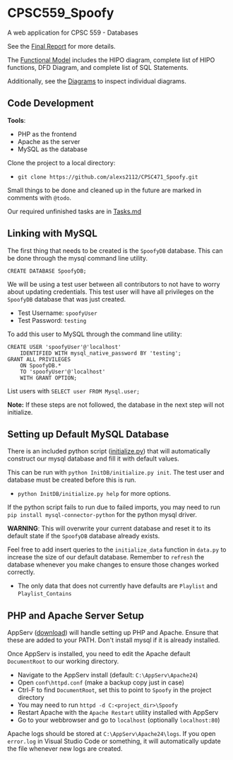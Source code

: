 # CPSC559_Spoofy

A web application for CPSC 559 - Databases

See the [Final Report](Reports/Final_Report.pdf) for more details.

The [Functional Model](Reports/Functional_Model.pdf) includes the HIPO diagram, complete list of HIPO functions, DFD Diagram, and complete list of SQL Statements.

Additionally, see the [Diagrams](Diagrams/Diagrams.md) to inspect individual diagrams.

## Code Development

**Tools**:
 - PHP as the frontend
 - Apache as the server
 - MySQL as the database

Clone the project to a local directory:

 - `git clone https://github.com/alexs2112/CPSC471_Spoofy.git`

Small things to be done and cleaned up in the future are marked in comments with `@todo`. 

Our required unfinished tasks are in [Tasks.md](Tasks.md)

## Linking with MySQL
The first thing that needs to be created is the `SpoofyDB` database. This can be done through the mysql command line utility.
```
CREATE DATABASE SpoofyDB;
```

We will be using a test user between all contributors to not have to worry about updating credentials. This test user will have all privileges on the `SpoofyDB` database that was just created.
 - Test Username: `spoofyUser`
 - Test Password: `testing`

To add this user to MySQL through the command line utility:
```
CREATE USER 'spoofyUser'@'localhost'
    IDENTIFIED WITH mysql_native_password BY 'testing';
GRANT ALL PRIVILEGES 
    ON SpoofyDB.* 
    TO 'spoofyUser'@'localhost' 
    WITH GRANT OPTION;
```
List users with `SELECT user FROM Mysql.user;`

**Note:** If these steps are not followed, the database in the next step will not initialize.

## Setting up Default MySQL Database
There is an included python script ([initialize.py](InitDB/initialize.py)) that will automatically construct our mysql database and fill it with default values.

This can be run with `python InitDB/initialize.py init`. The test user and database must be created before this is run.

 - `python InitDB/initialize.py help` for more options.

If the python script fails to run due to failed imports, you may need to run `pip install mysql-connector-python` for the python mysql driver.

**WARNING**: This will overwrite your current database and reset it to its default state if the `SpoofyDB` database already exists.

Feel free to add insert queries to the `initialize_data` function in `data.py` to increase the size of our default database. Remember to `refresh` the database whenever you make changes to ensure those changes worked correctly.

 - The only data that does not currently have defaults are `Playlist` and `Playlist_Contains`

## PHP and Apache Server Setup

AppServ ([download](https://www.appserv.org/en/download/)) will handle setting up PHP and Apache. Ensure that these are added to your PATH. Don't install mysql if it is already installed.

Once AppServ is installed, you need to edit the Apache default `DocumentRoot` to our working directory.
 - Navigate to the AppServ install (default: `C:\AppServ\Apache24`)
 - Open `conf\httpd.conf` (make a backup copy just in case)
 - Ctrl-F to find `DocumentRoot`, set this to point to `Spoofy` in the project directory
 - You may need to run `httpd -d C:<project_dir>\Spoofy`
 - Restart Apache with the `Apache Restart` utility installed with AppServ
 - Go to your webbrowser and go to `localhost` (optionally `localhost:80`)

Apache logs should be stored at `C:\AppServ\Apache24\logs`. If you open `error.log` in Visual Studio Code or something, it will automatically update the file whenever new logs are created.
